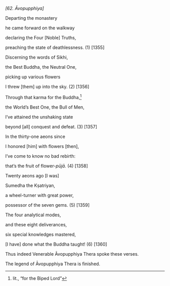 *\[62. Āvopupphiya\]*

Departing the monastery

he came forward on the walkway

declaring the Four \[Noble\] Truths,

preaching the state of deathlessness. (1) \[1355\]

Discerning the words of Sikhi,

the Best Buddha, the Neutral One,

picking up various flowers

I threw \[them\] up into the sky. (2) \[1356\]

Through that karma for the Buddha,[^1]

the World’s Best One, the Bull of Men,

I’ve attained the unshaking state

beyond \[all\] conquest and defeat. (3) \[1357\]

In the thirty-one aeons since

I honored \[him\] with flowers \[then\],

I’ve come to know no bad rebirth:

that’s the fruit of flower-*pūjā.* (4) \[1358\]

Twenty aeons ago \[I was\]

Sumedha the Kṣatriyan,

a wheel-turner with great power,

possessor of the seven gems. (5) \[1359\]

The four analytical modes,

and these eight deliverances,

six special knowledges mastered,

\[I have\] done what the Buddha taught! (6) \[1360\]

Thus indeed Venerable Āvopupphiya Thera spoke these verses.

The legend of Āvopupphiya Thera is finished.

[^1]: lit., “for the Biped Lord”
